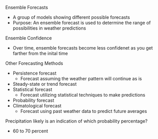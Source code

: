 Ensemble Forecasts 
- A group of models showing different possible forecasts
- Purpose: An ensemble forecast is used to determine the range of possibilities in weather predictions 

Ensemble Confidence
- Over time, ensemble forecasts become less confidenet as you get farther from the inital time 

Other Forecasting Methods 
- Persistence forecast 
	- Forecast assuming the weather pattern will continue as is 
- Steady-state or trend forecast 
- Statistical forecast 
	- Forecast utilizing statistical techniques to make predictions 
- Probability forecast
- Climatological forecast 
	- Forecast using past weather data to predict future averages 

Precipitation likely is an indication of which probability percentage?
- 60 to 70 percent 

